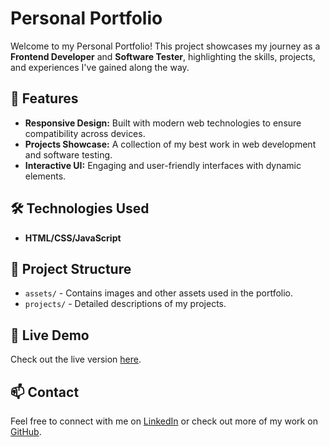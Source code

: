 # Personal Portfolio

Welcome to my Personal Portfolio! This project showcases my journey as a **Frontend Developer** and **Software Tester**, highlighting the skills, projects, and experiences I've gained along the way.

## 🌟 Features
- **Responsive Design:** Built with modern web technologies to ensure compatibility across devices.
- **Projects Showcase:** A collection of my best work in web development and software testing.
- **Interactive UI:** Engaging and user-friendly interfaces with dynamic elements.

## 🛠 Technologies Used
- **HTML/CSS/JavaScript**

## 📁 Project Structure
- `assets/` - Contains images and other assets used in the portfolio.
- `projects/` - Detailed descriptions of my projects.

## 🚀 Live Demo
Check out the live version [here](https://adityapatel-portfolio.com).

## 📫 Contact
Feel free to connect with me on [LinkedIn](https://www.linkedin.com/in/adityapatel98) or check out more of my work on [GitHub](https://github.com/adityapatel-dev).

